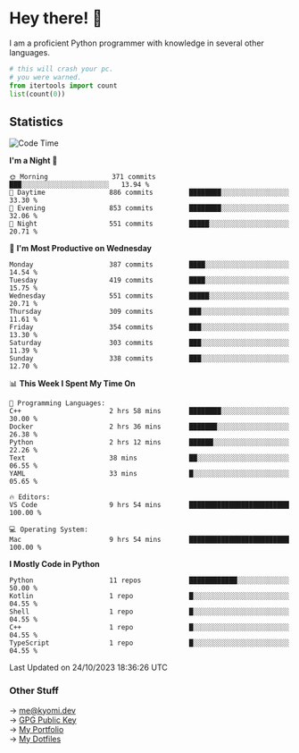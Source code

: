 # Hey there! 👋

I am a proficient Python programmer with knowledge in several other languages.

```py
# this will crash your pc.
# you were warned.
from itertools import count
list(count(0))
```

## Statistics
<!--START_SECTION:waka-->
![Code Time](http://img.shields.io/badge/Code%20Time-517%20hrs%2036%20mins-blue)

**I'm a Night 🦉** 

```text
🌞 Morning                371 commits         ███░░░░░░░░░░░░░░░░░░░░░░   13.94 % 
🌆 Daytime                886 commits         ████████░░░░░░░░░░░░░░░░░   33.30 % 
🌃 Evening                853 commits         ████████░░░░░░░░░░░░░░░░░   32.06 % 
🌙 Night                  551 commits         █████░░░░░░░░░░░░░░░░░░░░   20.71 % 
```
📅 **I'm Most Productive on Wednesday** 

```text
Monday                   387 commits         ████░░░░░░░░░░░░░░░░░░░░░   14.54 % 
Tuesday                  419 commits         ████░░░░░░░░░░░░░░░░░░░░░   15.75 % 
Wednesday                551 commits         █████░░░░░░░░░░░░░░░░░░░░   20.71 % 
Thursday                 309 commits         ███░░░░░░░░░░░░░░░░░░░░░░   11.61 % 
Friday                   354 commits         ███░░░░░░░░░░░░░░░░░░░░░░   13.30 % 
Saturday                 303 commits         ███░░░░░░░░░░░░░░░░░░░░░░   11.39 % 
Sunday                   338 commits         ███░░░░░░░░░░░░░░░░░░░░░░   12.70 % 
```


📊 **This Week I Spent My Time On** 

```text
💬 Programming Languages: 
C++                      2 hrs 58 mins       ████████░░░░░░░░░░░░░░░░░   30.00 % 
Docker                   2 hrs 36 mins       ███████░░░░░░░░░░░░░░░░░░   26.38 % 
Python                   2 hrs 12 mins       ██████░░░░░░░░░░░░░░░░░░░   22.26 % 
Text                     38 mins             ██░░░░░░░░░░░░░░░░░░░░░░░   06.55 % 
YAML                     33 mins             █░░░░░░░░░░░░░░░░░░░░░░░░   05.65 % 

🔥 Editors: 
VS Code                  9 hrs 54 mins       █████████████████████████   100.00 % 

💻 Operating System: 
Mac                      9 hrs 54 mins       █████████████████████████   100.00 % 
```

**I Mostly Code in Python** 

```text
Python                   11 repos            ████████████░░░░░░░░░░░░░   50.00 % 
Kotlin                   1 repo              █░░░░░░░░░░░░░░░░░░░░░░░░   04.55 % 
Shell                    1 repo              █░░░░░░░░░░░░░░░░░░░░░░░░   04.55 % 
C++                      1 repo              █░░░░░░░░░░░░░░░░░░░░░░░░   04.55 % 
TypeScript               1 repo              █░░░░░░░░░░░░░░░░░░░░░░░░   04.55 % 
```




 Last Updated on 24/10/2023 18:36:26 UTC
<!--END_SECTION:waka-->

### Other Stuff

→ [me@kyomi.dev](mailto:me@kyomi.dev)\
→ [GPG Public Key](https://github.com/bitterteriyaki.gpg)\
→ [My Portfolio](https://kyomi.dev)\
→ [My Dotfiles](https://github.com/bitterteriyaki/dotfiles)
